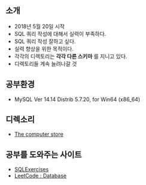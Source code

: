 ## 소개
* 2018년 5월 20일 시작
* SQL 쿼리 작성에 대해서 실력이 부족하다.
* SQL 쿼리 작성 잘하고 싶다.
* 실력 향상을 위한 목적이다.
* 각각의 디렉토리는 __각각 다른 스키마__ 를 지니고 있다.
* 디렉토리들 계속 늘려나갈 것

## 공부환경
* MySQL Ver 14.14 Distrib 5.7.20, for Win64 (x86_64)

## 디렉소리
* [ The computer store ](https://github.com/pasudo123/LearnSQL/tree/master/The%20computer%20store)

## 공부를 도와주는 사이트
* [ SQLExercises ](https://en.wikibooks.org/wiki/SQL_Exercises)
* [ LeetCode : Database ](https://leetcode.com/problemset/database/)
